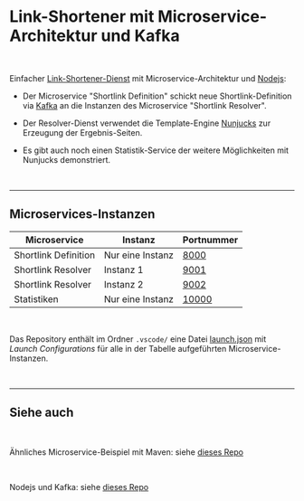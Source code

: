 # Link-Shortener mit Microservice-Architektur und Kafka #

<br>

Einfacher [Link-Shortener-Dienst](https://de.wikipedia.org/wiki/Kurz-URL-Dienst) mit Microservice-Architektur und [Nodejs](https://nodejs.org/en/about):

* Der Microservice "Shortlink Definition" schickt neue Shortlink-Definition via [Kafka](https://kafka.apache.org/)
an die Instanzen des Microservice "Shortlink Resolver".

* Der Resolver-Dienst verwendet die Template-Engine [Nunjucks](https://mozilla.github.io/nunjucks/) zur Erzeugung der
Ergebnis-Seiten.

* Es gibt auch noch einen Statistik-Service der weitere Möglichkeiten mit Nunjucks demonstriert.

<br>

----

## Microservices-Instanzen ##

| Microservice | Instanz | Portnummer |
| --- | --- | --- |
| Shortlink Definition | Nur eine Instanz |  [8000](http://localhost:8000)  |
| Shortlink Resolver   | Instanz 1        |  [9001](http://localhost:9001)  |
| Shortlink Resolver   | Instanz 2        |  [9002](http://localhost:9002)  |
| Statistiken          | Nur eine Instanz | [10000](http://localhost:10000) |

<br>

Das Repository enthält im Ordner `.vscode/` eine Datei [launch.json](.vscode/launch.json)
mit *Launch Configurations* für alle in der Tabelle aufgeführten Microservice-Instanzen.

<br>

----

## Siehe auch ##

<br>

Ähnliches Microservice-Beispiel mit Maven:
siehe [dieses Repo](https://github.com/MDecker-MobileComputing/Maven_SpringBoot_LinkShortener)

<br>

Nodejs und Kafka: siehe [dieses Repo](https://github.com/MDecker-MobileComputing/Nodejs_KafkaTest)

<br>
